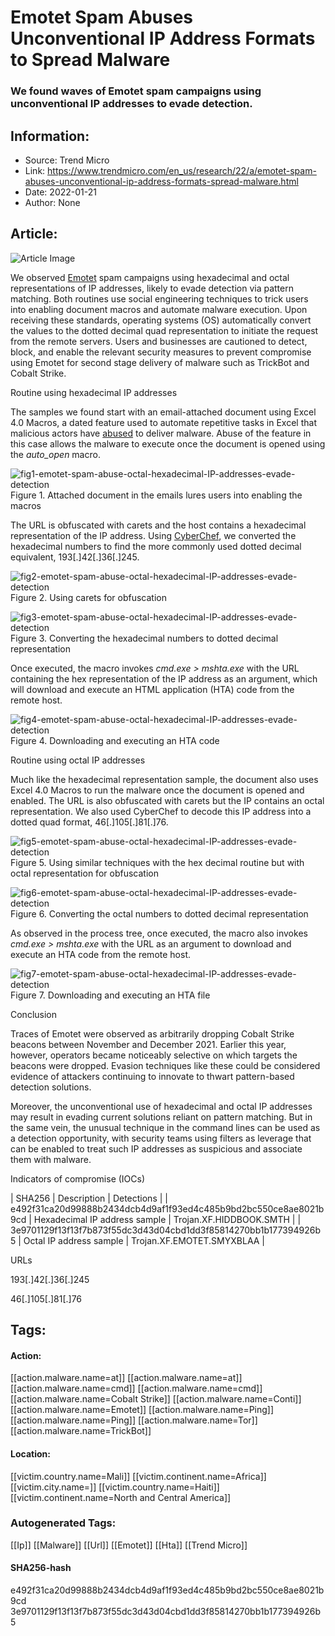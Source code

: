 # Emotet Spam Abuses Unconventional IP Address Formats to Spread Malware
### We found waves of Emotet spam campaigns using unconventional IP addresses to evade detection.

## Information:
+ Source: Trend Micro
+ Link: https://www.trendmicro.com/en_us/research/22/a/emotet-spam-abuses-unconventional-ip-address-formats-spread-malware.html
+ Date: 2022-01-21
+ Author: None


## Article:
![Article Image](https://www.trendmicro.com/content/dam/trendmicro/global/en/research/22/a/emotet-spam-abuses-unconventional-ip-address-formats-to-spread-malware/cover-emotet-using-unconventional-octal-hexadecimal-IP-addresses-spam-campaign-evasion-technique.jpg)





We observed [Emotet](https://www.trendmicro.com/en_us/research/21/c/emotet-one-month-after-the-takedown.html) spam campaigns using hexadecimal and octal representations of IP addresses, likely to evade detection via pattern matching. Both routines use social engineering techniques to trick users into enabling document macros and automate malware execution. Upon receiving these standards, operating systems (OS) automatically convert the values to the dotted decimal quad representation to initiate the request from the remote servers. Users and businesses are cautioned to detect, block, and enable the relevant security measures to prevent compromise using Emotet for second stage delivery of malware such as TrickBot and Cobalt Strike.


Routine using hexadecimal IP addresses


The samples we found start with an email-attached document using Excel 4.0 Macros, a dated feature used to automate repetitive tasks in Excel that malicious actors have [abused](https://www.trendmicro.com/vinfo/us/security/news/cybercrime-and-digital-threats/analysis-suspicious-very-hidden-formula-on-excel-4-0-macro-sheet) to deliver malware. Abuse of the feature in this case allows the malware to execute once the document is opened using the *auto\_open* macro. 






![fig1-emotet-spam-abuse-octal-hexadecimal-IP-addresses-evade-detection](https://marvel-b1-cdn.bc0a.com/f00000000017219/www.trendmicro.com/content/dam/trendmicro/global/en/research/22/a/emotet-spam-abuses-unconventional-ip-address-formats-to-spread-malware/figure1-emotet-spam-using-unconventional-octal-hexadecimal-IP-addresses-evasion-technique.png)
Figure 1. Attached document in the emails lures users into enabling the macros





The URL is obfuscated with carets and the host contains a hexadecimal representation of the IP address. Using [CyberChef](https://gchq.github.io/CyberChef/), we converted the hexadecimal numbers to find the more commonly used dotted decimal equivalent, 193[.]42[.]36[.]245.






![fig2-emotet-spam-abuse-octal-hexadecimal-IP-addresses-evade-detection](https://marvel-b1-cdn.bc0a.com/f00000000017219/www.trendmicro.com/content/dam/trendmicro/global/en/research/22/a/emotet-spam-abuses-unconventional-ip-address-formats-to-spread-malware/figure2-emotet-spam-using-unconventional-octal-hexadecimal-IP-addresses-evasion-technique.png)
Figure 2. Using carets for obfuscation




![fig3-emotet-spam-abuse-octal-hexadecimal-IP-addresses-evade-detection](https://marvel-b1-cdn.bc0a.com/f00000000017219/www.trendmicro.com/content/dam/trendmicro/global/en/research/22/a/emotet-spam-abuses-unconventional-ip-address-formats-to-spread-malware/figure3-emotet-spam-using-unconventional-octal-hexadecimal-IP-addresses-evasion-technique.png)
Figure 3. Converting the hexadecimal numbers to dotted decimal representation




Once executed, the macro invokes *cmd.exe > mshta.exe* with the URL containing the hex representation of the IP address as an argument, which will download and execute an HTML application (HTA) code from the remote host.






![fig4-emotet-spam-abuse-octal-hexadecimal-IP-addresses-evade-detection](https://marvel-b1-cdn.bc0a.com/f00000000017219/www.trendmicro.com/content/dam/trendmicro/global/en/research/22/a/emotet-spam-abuses-unconventional-ip-address-formats-to-spread-malware/figure4-emotet-spam-using-unconventional-octal-hexadecimal-IP-addresses-evasion-technique.png)
Figure 4. Downloading and executing an HTA code




Routine using octal IP addresses


Much like the hexadecimal representation sample, the document also uses Excel 4.0 Macros to run the malware once the document is opened and enabled. The URL is also obfuscated with carets but the IP contains an octal representation. We also used CyberChef to decode this IP address into a dotted quad format, 46[.]105[.]81[.]76.






![fig5-emotet-spam-abuse-octal-hexadecimal-IP-addresses-evade-detection](https://marvel-b1-cdn.bc0a.com/f00000000017219/www.trendmicro.com/content/dam/trendmicro/global/en/research/22/a/emotet-spam-abuses-unconventional-ip-address-formats-to-spread-malware/figure5-emotet-spam-using-unconventional-octal-hexadecimal-IP-addresses-evasion-technique.png)
Figure 5. Using similar techniques with the hex decimal routine but with octal representation for obfuscation




![fig6-emotet-spam-abuse-octal-hexadecimal-IP-addresses-evade-detection](https://marvel-b1-cdn.bc0a.com/f00000000017219/www.trendmicro.com/content/dam/trendmicro/global/en/research/22/a/emotet-spam-abuses-unconventional-ip-address-formats-to-spread-malware/figure6-emotet-spam-using-unconventional-octal-hexadecimal-IP-addresses-evasion-technique.png)
Figure 6. Converting the octal numbers to dotted decimal representation




As observed in the process tree, once executed, the macro also invokes *cmd.exe > mshta.exe* with the URL as an argument to download and execute an HTA code from the remote host.






![fig7-emotet-spam-abuse-octal-hexadecimal-IP-addresses-evade-detection](https://marvel-b1-cdn.bc0a.com/f00000000017219/www.trendmicro.com/content/dam/trendmicro/global/en/research/22/a/emotet-spam-abuses-unconventional-ip-address-formats-to-spread-malware/figure7-emotet-spam-using-unconventional-octal-hexadecimal-IP-addresses-evasion-technique.png)
Figure 7. Downloading and executing an HTA file




Conclusion


Traces of Emotet were observed as arbitrarily dropping Cobalt Strike beacons between November and December 2021. Earlier this year, however, operators became noticeably selective on which targets the beacons were dropped. Evasion techniques like these could be considered evidence of attackers continuing to innovate to thwart pattern-based detection solutions.


Moreover, the unconventional use of hexadecimal and octal IP addresses may result in evading current solutions reliant on pattern matching. But in the same vein, the unusual technique in the command lines can be used as a detection opportunity, with security teams using filters as leverage that can be enabled to treat such IP addresses as suspicious and associate them with malware.


Indicators of compromise (IOCs)








| SHA256 | Description | Detections |
| e492f31ca20d99888b2434dcb4d9af1f93ed4c485b9bd2bc550ce8ae8021b9cd | Hexadecimal IP address sample | Trojan.XF.HIDDBOOK.SMTH |
| 3e9701129f13f13f7b873f55dc3d43d04cbd1dd3f85814270bb1b177394926b5 | Octal IP address sample | Trojan.XF.EMOTET.SMYXBLAA |






URLs


193[.]42[.]36[.]245


46[.]105[.]81[.]76








## Tags:

#### Action:
[[action.malware.name=at]] [[action.malware.name=at]] [[action.malware.name=cmd]] [[action.malware.name=cmd]] [[action.malware.name=Cobalt Strike]] [[action.malware.name=Conti]] [[action.malware.name=Emotet]] [[action.malware.name=Ping]] [[action.malware.name=Ping]] [[action.malware.name=Tor]] [[action.malware.name=TrickBot]]

#### Location:
[[victim.country.name=Mali]] [[victim.continent.name=Africa]] [[victim.city.name=]] [[victim.country.name=Haiti]] [[victim.continent.name=North and Central America]]

### Autogenerated Tags:
[[Ip]] [[Malware]] [[Url]] [[Emotet]] [[Hta]] [[Trend Micro]]
#### SHA256-hash
e492f31ca20d99888b2434dcb4d9af1f93ed4c485b9bd2bc550ce8ae8021b9cd 3e9701129f13f13f7b873f55dc3d43d04cbd1dd3f85814270bb1b177394926b5


